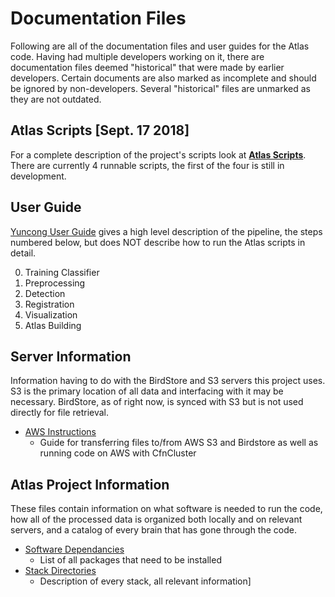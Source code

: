 # Documentation Files
 Following are all of the documentation files and user guides for the Atlas code. Having had multiple developers working on it, there are documentation files deemed "historical" that were made by earlier developers. Certain documents are also marked as incomplete and should be ignored by non-developers. Several "historical" files are unmarked as they are not outdated.
 
## Atlas Scripts [Sept. 17 2018]
For a complete description of the project's scripts look at __[Atlas Scripts](running_scripts/README.md)__. There are currently 4 runnable scripts, the first of the four is still in development.

## User Guide
[Yuncong User Guide](User%20Manuals/UserGuide.md) gives a high level description of the pipeline, the steps numbered below, but does NOT describe how to run the Atlas scripts in detail.

 0. Training Classifier
 1. Preprocessing
 2. Detection
 3. Registration
 4. Visualization
 5. Atlas Building


## Server Information
Information having to do with the BirdStore and S3 servers this project uses. S3 is the primary location of all data and interfacing with it may be necessary. BirdStore, as of right now, is synced with S3 but is not used directly for file retrieval.
- [AWS Instructions](writeup/AWS_instruction.md)
  - Guide for transferring files to/from AWS S3 and Birdstore as well as running code on AWS with CfnCluster

## Atlas Project Information
These files contain information on what software is needed to run the code, how all of the processed data is organized both locally and on relevant servers, and a catalog of every brain that has gone through the code.
- [Software Dependancies](dependancies.md)
  - List of all packages that need to be installed 
- [Stack Directories](Brain_stack_directories.md)
  - Description of every stack, all relevant information]
